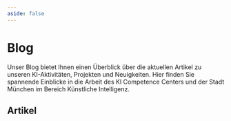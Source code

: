 ```yaml
---
aside: false
---
```


<script setup>
    import BlogpostCard from "../.vitepress/theme/BlogpostCard.vue";
</script>

# Blog

Unser Blog bietet Ihnen einen Überblick über die aktuellen Artikel zu unseren KI-Aktivitäten, Projekten und Neuigkeiten.
Hier finden Sie spannende Einblicke in die Arbeit des KI Competence Centers und der Stadt München im Bereich Künstliche Intelligenz.

## Artikel

<BlogpostCard
  title="Unser Open Source KI-Stack"
  link="/blog/2025-07-23-oss-genai-stack"
  teaser="Generative KI (GenAI) wird für Unternehmen immer wichtiger. Neben SaaS-Lösungen und Hyperscalern bieten Open Source-Stacks eine attraktive Alternative für digitale Souveränität. Auf welche Komponenten das  KI Competence Center der Stadt München setzt, erklären wir euch in diesem Artikel."
  date="2025-07-23"
  img="/img/blog/kicc-muc-stack.png"
/>

<BlogpostCard
  title="Pressemeldung: Dienstleistungsfinder der Stadt sucht künftig per KI"
  link="/blog/2025-03-31-dlf-ru-meldung"
  teaser="Die Stadt München hat einen weiteren bedeutenden Schritt in Richtung Digitalisierung und Benutzerfreundlichkeit unternommen. Auf der Suche nach den passenden städtischen Dienstleistungen hilft einem künftig Künstliche Intelligenz (KI). Dafür hat das KI Competence Center im IT-Referat eine innovative KI-Suche in den stadtweiten Dienstleistungsfinder integriert."
  date="2025-03-31"
  img="/img/blog/ru.png"
/>

<BlogpostCard
  title="Pressemeldung: Wenn die KI Lektüretipps gibt: Neues Feature bei der Stadtbibliothek"
  link="/blog/2025-02-05-inspira_bib-ru-meldung"
  teaser="Was tun, wenn man Geschichten über Zauberer liebt, aber alle Harry-Potter-Bände schon zweimal durchgelesen hat? Wohin im Regal greifen, wenn man nach interessanten Biographien, bayerischen Krimis oder Romanen sucht, die dem Lieblingsbuch ähneln? Ab sofort bietet der Online-Katalog der Münchner Stadtbibliothek das Feature „Ähnliche Medien“ an. Mit der Funktion erhalten Kund*innen bei Eingabe eines Titels bis zu 50 weitere Vorschläge, die thematisch passen und Inspiration für weiteren Lesestoff liefern."
  date="2025-02-05"
  img="/img/blog/ru.png"
/>
